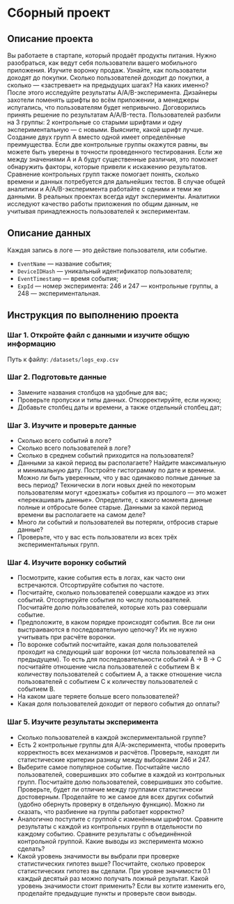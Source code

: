 # Сборный проект

## Описание проекта
Вы работаете в стартапе, который продаёт продукты питания. Нужно разобраться, как ведут себя пользователи вашего мобильного приложения.
Изучите воронку продаж. Узнайте, как пользователи доходят до покупки. Сколько пользователей доходит до покупки, а сколько — «застревает» на предыдущих шагах? На каких именно?
После этого исследуйте результаты A/A/B-эксперимента. Дизайнеры захотели поменять шрифты во всём приложении, а менеджеры испугались, что пользователям будет непривычно. Договорились принять решение по результатам A/A/B-теста. Пользователей разбили на 3 группы: 2 контрольные со старыми шрифтами и одну экспериментальную — с новыми. Выясните, какой шрифт лучше.
Создание двух групп A вместо одной имеет определённые преимущества. Если две контрольные группы окажутся равны, вы можете быть уверены в точности проведенного тестирования. Если же между значениями A и A будут существенные различия, это поможет обнаружить факторы, которые привели к искажению результатов. Сравнение контрольных групп также помогает понять, сколько времени и данных потребуется для дальнейших тестов.
В случае общей аналитики и A/A/B-эксперимента работайте с одними и теми же данными. В реальных проектах всегда идут эксперименты. Аналитики исследуют качество работы приложения по общим данным, не учитывая принадлежность пользователей к экспериментам.

## Описание данных
Каждая запись в логе — это действие пользователя, или событие.
* `EventName` — название события;
* `DeviceIDHash` — уникальный идентификатор пользователя;
* `EventTimestamp` — время события;
* `ExpId` — номер эксперимента: 246 и 247 — контрольные группы, а 248 — экспериментальная.

## Инструкция по выполнению проекта

### Шаг 1. Откройте файл с данными и изучите общую информацию
Путь к файлу: `/datasets/logs_exp.csv`

### Шаг 2. Подготовьте данные
* Замените названия столбцов на удобные для вас;
* Проверьте пропуски и типы данных. Откорректируйте, если нужно;
* Добавьте столбец даты и времени, а также отдельный столбец дат;

### Шаг 3. Изучите и проверьте данные
* Сколько всего событий в логе?
* Сколько всего пользователей в логе?
* Сколько в среднем событий приходится на пользователя?
* Данными за какой период вы располагаете? Найдите максимальную и минимальную дату. Постройте гистограмму по дате и времени. Можно ли быть уверенным, что у вас одинаково полные данные за весь период? Технически в логи новых дней по некоторым пользователям могут «доезжать» события из прошлого — это может «перекашивать данные». Определите, с какого момента данные полные и отбросьте более старые. Данными за какой период времени вы располагаете на самом деле?
* Много ли событий и пользователей вы потеряли, отбросив старые данные?
* Проверьте, что у вас есть пользователи из всех трёх экспериментальных групп.

### Шаг 4. Изучите воронку событий
* Посмотрите, какие события есть в логах, как часто они встречаются. Отсортируйте события по частоте.
* Посчитайте, сколько пользователей совершали каждое из этих событий. Отсортируйте события по числу пользователей. Посчитайте долю пользователей, которые хоть раз совершали событие.
* Предположите, в каком порядке происходят события. Все ли они выстраиваются в последовательную цепочку? Их не нужно учитывать при расчёте воронки.
* По воронке событий посчитайте, какая доля пользователей проходит на следующий шаг воронки (от числа пользователей на предыдущем). То есть для последовательности событий A → B → C посчитайте отношение числа пользователей с событием B к количеству пользователей с событием A, а также отношение числа пользователей с событием C к количеству пользователей с событием B.
* На каком шаге теряете больше всего пользователей?
* Какая доля пользователей доходит от первого события до оплаты?

### Шаг 5. Изучите результаты эксперимента
* Сколько пользователей в каждой экспериментальной группе?
* Есть 2 контрольные группы для А/А-эксперимента, чтобы проверить корректность всех механизмов и расчётов. Проверьте, находят ли статистические критерии разницу между выборками 246 и 247.
* Выберите самое популярное событие. Посчитайте число пользователей, совершивших это событие в каждой из контрольных групп. Посчитайте долю пользователей, совершивших это событие. Проверьте, будет ли отличие между группами статистически достоверным. Проделайте то же самое для всех других событий (удобно обернуть проверку в отдельную функцию). Можно ли сказать, что разбиение на группы работает корректно?
* Аналогично поступите с группой с изменённым шрифтом. Сравните результаты с каждой из контрольных групп в отдельности по каждому событию. Сравните результаты с объединённой контрольной группой. Какие выводы из эксперимента можно сделать?
* Какой уровень значимости вы выбрали при проверке статистических гипотез выше? Посчитайте, сколько проверок статистических гипотез вы сделали. При уровне значимости 0.1 каждый десятый раз можно получать ложный результат. Какой уровень значимости стоит применить? Если вы хотите изменить его, проделайте предыдущие пункты и проверьте свои выводы.







